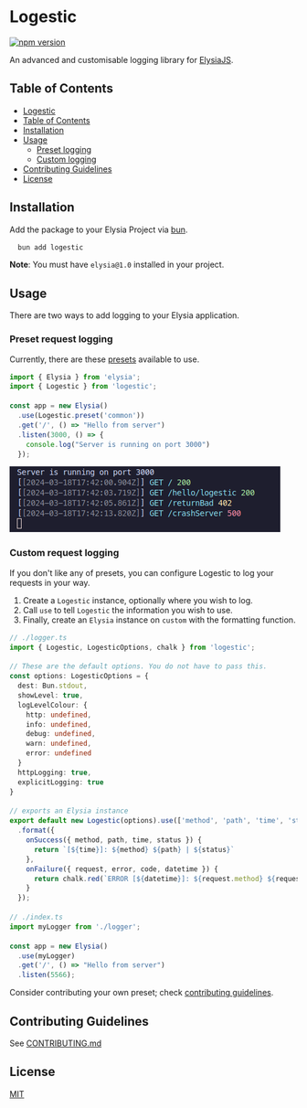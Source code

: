 # Logestic

[![npm version](https://badge.fury.io/js/logestic.svg)](https://badge.fury.io/js/logestic)

An advanced and customisable logging library for [ElysiaJS](https://elysiajs.com).

## Table of Contents

- [Logestic](#logestic)
- [Table of Contents](#table-of-contents)
- [Installation](#installation)
- [Usage](#usage)
  - [Preset logging](#preset-request-logging)
  - [Custom logging](#custom-request-logging)
- [Contributing Guidelines](#contributing-guidelines)
- [License](#license)

## Installation

Add the package to your Elysia Project via [bun](https://bun.sh). 
```bash
  bun add logestic
```
**Note**: You must have `elysia@1.0` installed in your project.

## Usage

There are two ways to add logging to your Elysia application.

### Preset request logging

Currently, there are these [presets](./src/presets/index.ts) available to use. 

```typescript
import { Elysia } from 'elysia';
import { Logestic } from 'logestic';

const app = new Elysia()
  .use(Logestic.preset('common'))
  .get('/', () => "Hello from server")
  .listen(3000, () => {
    console.log("Server is running on port 3000")
  });
```

![Custom Preset](./screenshots/custom-preset.png)

### Custom request logging

If you don't like any of presets, you can configure Logestic to log your requests in your way.

1. Create a `Logestic` instance, optionally where you wish to log.
2. Call `use` to tell `Logestic` the information you wish to use.
3. Finally, create an `Elysia` instance on `custom` with the formatting function. 

```typescript
// ./logger.ts
import { Logestic, LogesticOptions, chalk } from 'logestic';

// These are the default options. You do not have to pass this.
const options: LogesticOptions = {
  dest: Bun.stdout,
  showLevel: true,
  logLevelColour: {
    http: undefined,
    info: undefined,
    debug: undefined,
    warn: undefined,
    error: undefined
  }
  httpLogging: true,
  explicitLogging: true
}

// exports an Elysia instance
export default new Logestic(options).use(['method', 'path', 'time', 'status'])
  .format({
    onSuccess({ method, path, time, status }) {
      return `[${time}]: ${method} ${path} | ${status}`
    },
    onFailure({ request, error, code, datetime }) {
      return chalk.red(`ERROR [${datetime}]: ${request.method} ${request.url} | ${code}`)
    }
  });

// ./index.ts
import myLogger from './logger';

const app = new Elysia()
  .use(myLogger)
  .get('/', () => "Hello from server")
  .listen(5566);
```

Consider contributing your own preset; check [contributing guidelines](#contributing-guidelines).

## Contributing Guidelines

See [CONTRIBUTING.md](./CONTRIBUTING.md)

## License

[MIT](./LICENSE)
